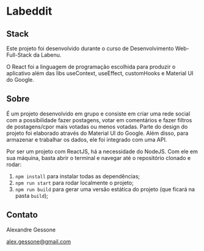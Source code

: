 # Labeddit

## Stack
Este projeto foi desenvolvido durante o curso de Desenvolvimento Web-Full-Stack da Labenu.

O React foi a linguagem de programação escolhida para produzir o aplicativo além das libs useContext, useEffect, customHooks e Material UI do Google.


## Sobre
É um projeto desenvolvido em grupo e consiste em criar uma rede social com a possibilidade fazer postagens, votar em comentários e fazer filtros de postagens/cpor mais votadas ou menos votadas. Parte do design do projeto foi elaborado através do Material UI do Google. Além disso, para armazenar e trabalhar os dados, ele foi integrado com uma API.

Por ser um projeto com ReactJS, há a necessidade do NodeJS. Com ele em 
sua máquina, basta abrir o terminal e navegar até o repositório clonado e 
rodar:

1. `npm install` para instalar todas as dependências;
1. `npm run start` para rodar localmente o projeto;
1. `npm run build` para gerar uma versão estática do projeto 
(que ficará na pasta `build`);


## Contato
Alexandre Gessone 

alex.gessone@gmail.com
